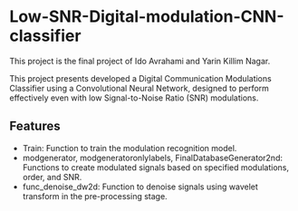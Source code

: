 # Low-SNR-Digital-modulation-CNN-classifier
This project is the final project of Ido Avrahami and Yarin Killim Nagar.

This project presents developed a Digital Communication 
Modulations Classifier using a Convolutional Neural Network, 
designed to perform effectively even with low Signal-to-Noise 
Ratio (SNR) modulations.

## Features
- Train: Function to train the modulation recognition model.
- modgenerator, modgeneratoronlylabels, FinalDatabaseGenerator2nd: Functions to create modulated signals based on specified modulations, order, and SNR.
- func_denoise_dw2d: Function to denoise signals using wavelet transform in the pre-processing stage.
